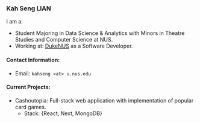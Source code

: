 ### Kah Seng LIAN

I am a:
- Student Majoring in Data Science & Analytics with Minors in Theatre Studies and Computer Science at NUS. 
- Working at: [DukeNUS](https://www.duke-nus.edu.sg/campaign/phd?gclid=CjwKCAjw8ZKmBhArEiwAspcJ7mpc83XUwkdfC70kx0ysYgHqGzan08HP9KFLsuWp3MefU5cQ-1SkZBoCW5gQAvD_BwE) as a Software Developer.

#### Contact Information:
- Email: `kahseng <at> u.nus.edu`

#### Current Projects:
- Cashoutopia: Full-stack web application with implementation of popular card games.
    - Stack: {React, Next, MongoDB}
